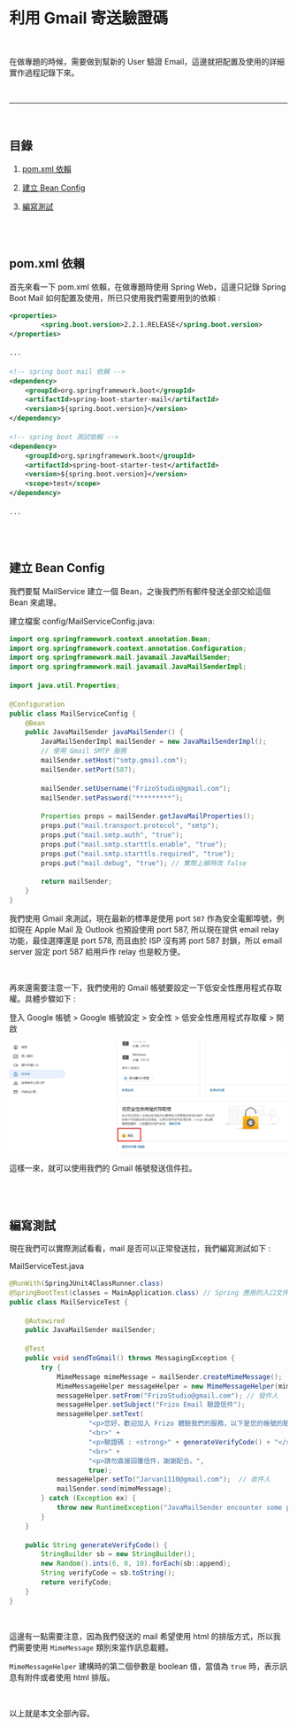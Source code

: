 # 利用 Gmail 寄送驗證碼

<br>

在做專題的時候，需要做到幫新的 User 驗證 Email，這邊就把配置及使用的詳細實作過程記錄下來。

<br>

---

<br>

## 目錄

1. [pom.xml 依賴](#pom)

2. [建立 Bean Config](#config)

2. [編寫測試](#test)

<br>
<br>

<div id="pom">

## pom.xml 依賴

首先來看一下 pom.xml 依賴，在做專題時使用 Spring Web，這邊只記錄 Spring Boot Mail 如何配置及使用，所已只使用我們需要用到的依賴 : 

```xml
<properties>
        <spring.boot.version>2.2.1.RELEASE</spring.boot.version>
</properties>

...

<!-- spring boot mail 依賴 -->
<dependency>
    <groupId>org.springframework.boot</groupId>
    <artifactId>spring-boot-starter-mail</artifactId>
    <version>${spring.boot.version}</version>
</dependency>

<!-- spring boot 測試依賴 -->
<dependency>
    <groupId>org.springframework.boot</groupId>
    <artifactId>spring-boot-starter-test</artifactId>
    <version>${spring.boot.version}</version>
    <scope>test</scope>
</dependency>

...
```

<br>
<br>

<div id="config">

## 建立 Bean Config

我們要幫 MailService 建立一個 Bean，之後我們所有郵件發送全部交給這個 Bean 來處理。

建立檔案 config/MailServiceConfig.java: 

```java
import org.springframework.context.annotation.Bean;
import org.springframework.context.annotation.Configuration;
import org.springframework.mail.javamail.JavaMailSender;
import org.springframework.mail.javamail.JavaMailSenderImpl;

import java.util.Properties;

@Configuration
public class MailServiceConfig {
    @Bean
    public JavaMailSender javaMailSender() {
        JavaMailSenderImpl mailSender = new JavaMailSenderImpl();
        // 使用 Gmail SMTP 服務
        mailSender.setHost("smtp.gmail.com");
        mailSender.setPort(587);

        mailSender.setUsername("FrizoStudio@gmail.com");
        mailSender.setPassword("*********");

        Properties props = mailSender.getJavaMailProperties();
        props.put("mail.transport.protocol", "smtp");
        props.put("mail.smtp.auth", "true");
        props.put("mail.smtp.starttls.enable", "true");
        props.put("mail.smtp.starttls.required", "true");
        props.put("mail.debug", "true"); // 實際上線時改 false

        return mailSender;
    }
}
```

我們使用 Gmail 來測試，現在最新的標準是使用 port `587` 作為安全電郵埠號，例如現在 Apple Mail 及 Outlook 也預設使用 port 587, 所以現在提供 email relay 功能，最佳選擇還是 port 578, 而且由於 ISP 沒有將 port 587 封鎖，所以 email server 設定 port 587 給用戶作 relay 也是較方便。

<br>

再來還需要注意一下，我們使用的 Gmail 帳號要設定一下低安全性應用程式存取權。具體步驟如下 : 

登入 Google 帳號 > Google 帳號設定 > 安全性 > 低安全性應用程式存取權 > 開啟

![1](./imgs/1.jpg)

這樣一來，就可以使用我們的 Gmail 帳號發送信件拉。

<br>
<br>

<div id="test">

## 編寫測試

現在我們可以實際測試看看，mail 是否可以正常發送拉，我們編寫測試如下 : 

MailServiceTest.java

```java
@RunWith(SpringJUnit4ClassRunner.class)
@SpringBootTest(classes = MainApplication.class) // Spring 應用的入口文件
public class MailServiceTest {

    @Autowired
    public JavaMailSender mailSender;

    @Test
    public void sendToGmail() throws MessagingException {
        try {
            MimeMessage mimeMessage = mailSender.createMimeMessage();
            MimeMessageHelper messageHelper = new MimeMessageHelper(mimeMessage, true, "UTF-8");
            messageHelper.setFrom("FrizoStudio@gmail.com"); // 發件人
            messageHelper.setSubject("Frizo Email 驗證信件");
            messageHelper.setText(
                    "<p>您好，歡迎加入 Frizo 體驗我們的服務，以下是您的帳號的驗證碼，請在收到信件後立即驗證，此驗證碼將在 3 分鐘後過期。</p>" +
                    "<br>" +
                    "<p>驗證碼 : <strong>" + generateVerifyCode() + "</strong></p>" +
                    "<br>" +
                    "<p>請勿直接回覆信件，謝謝配合。",
                    true);
            messageHelper.setTo("Jarvan1110@gmail.com");  // 收件人
            mailSender.send(mimeMessage);
        } catch (Exception ex) {
            throw new RuntimeException("JavaMailSender encounter some problems");
        }
    }

    public String generateVerifyCode() {
        StringBuilder sb = new StringBuilder();
        new Random().ints(6, 0, 10).forEach(sb::append);
        String verifyCode = sb.toString();
        return verifyCode;
    }
}
```

<br>

這邊有一點需要注意，因為我們發送的 mail 希望使用 html 的排版方式，所以我們需要使用 `MimeMessage` 類別來當作訊息載體。

`MimeMessageHelper` 建構時的第二個參數是 boolean 值，當值為 `true` 時，表示訊息有附件或者使用 html 排版。

<br>

以上就是本文全部內容。